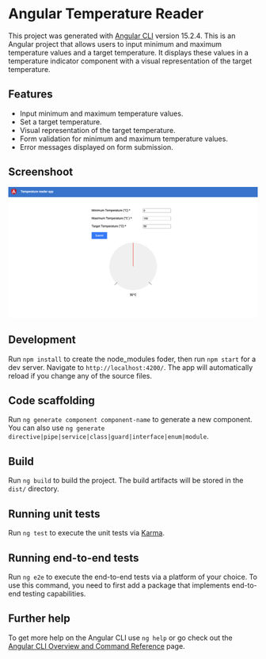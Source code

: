 # Angular Temperature Reader

This project was generated with [Angular CLI](https://github.com/angular/angular-cli) version 15.2.4.
This is an Angular project that allows users to input minimum and maximum temperature values and a target temperature. It displays these values in a temperature indicator component with a visual representation of the target temperature.

## Features

- Input minimum and maximum temperature values.
- Set a target temperature.
- Visual representation of the target temperature.
- Form validation for minimum and maximum temperature values.
- Error messages displayed on form submission.

## Screenshoot

![Image](app-screen-shoot.png)

## Development

Run `npm install` to create the node_modules foder, then run `npm start`  for a dev server. Navigate to `http://localhost:4200/`. The app will automatically reload if you change any of the source files.

## Code scaffolding

Run `ng generate component component-name` to generate a new component. You can also use `ng generate directive|pipe|service|class|guard|interface|enum|module`.

## Build

Run `ng build` to build the project. The build artifacts will be stored in the `dist/` directory.

## Running unit tests

Run `ng test` to execute the unit tests via [Karma](https://karma-runner.github.io).

## Running end-to-end tests

Run `ng e2e` to execute the end-to-end tests via a platform of your choice. To use this command, you need to first add a package that implements end-to-end testing capabilities.

## Further help

To get more help on the Angular CLI use `ng help` or go check out the [Angular CLI Overview and Command Reference](https://angular.io/cli) page.
